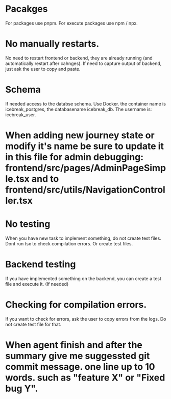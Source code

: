 # Pacakges
For packages use pnpm.
For execute packages use npm / npx.

# No manually restarts.
No need to restart frontend or backend, they are already running (and automatically restart after cahnges).
If need to capture output of backend, just ask the user to copy and paste.

# Schema
If needed access to the databse schema. Use Docker. the container name is icebreak_postgres, the databasename icebreak_db.  The username is: icebreak_user.

# When adding new journey state or modify it's name be sure to update it in this file for admin debugging: frontend/src/pages/AdminPageSimple.tsx and to frontend/src/utils/NavigationController.tsx

# No  testing
When you have new task to implement something, do not create test files.
Dont run tsx to check compilation errors. Or create test files.

# Backend testing
If you have implemented something on the backend, you can create a test file and execute it. (If needed)

# Checking for compilation errors.
If you want to check for errors, ask the user to copy errors from the logs. Do not create test file for that.

# When agent finish and after the summary give me suggessted git commit message. one line up to 10 words. such as "feature X" or "Fixed bug Y".